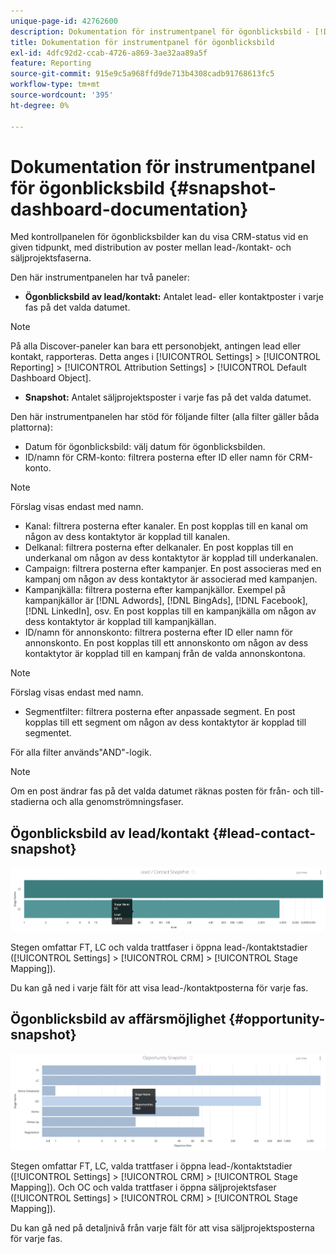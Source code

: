 ```yaml
---
unique-page-id: 42762600
description: Dokumentation för instrumentpanel för ögonblicksbild - [!DNL Marketo Measure]
title: Dokumentation för instrumentpanel för ögonblicksbild
exl-id: 4dfc92d2-ccab-4726-a869-3ae32aa89a5f
feature: Reporting
source-git-commit: 915e9c5a968ffd9de713b4308cadb91768613fc5
workflow-type: tm+mt
source-wordcount: '395'
ht-degree: 0%

---
```


# Dokumentation för instrumentpanel för ögonblicksbild {#snapshot-dashboard-documentation}

Med kontrollpanelen för ögonblicksbilder kan du visa CRM-status vid en given tidpunkt, med distribution av poster mellan lead-/kontakt- och säljprojektsfaserna.

Den här instrumentpanelen har två paneler:

* **Ögonblicksbild av lead/kontakt:** Antalet lead- eller kontaktposter i varje fas på det valda datumet.

>[!NOTE]
>
>På alla Discover-paneler kan bara ett personobjekt, antingen lead eller kontakt, rapporteras. Detta anges i [!UICONTROL Settings] > [!UICONTROL Reporting] > [!UICONTROL Attribution Settings] > [!UICONTROL Default Dashboard Object].

* **Snapshot:** Antalet säljprojektsposter i varje fas på det valda datumet.

Den här instrumentpanelen har stöd för följande filter (alla filter gäller båda plattorna):

* Datum för ögonblicksbild: välj datum för ögonblicksbilden.
* ID/namn för CRM-konto: filtrera posterna efter ID eller namn för CRM-konto.

>[!NOTE]
>
>Förslag visas endast med namn.

* Kanal: filtrera posterna efter kanaler. En post kopplas till en kanal om någon av dess kontaktytor är kopplad till kanalen.
* Delkanal: filtrera posterna efter delkanaler. En post kopplas till en underkanal om någon av dess kontaktytor är kopplad till underkanalen.
* Campaign: filtrera posterna efter kampanjer. En post associeras med en kampanj om någon av dess kontaktytor är associerad med kampanjen.
* Kampanjkälla: filtrera posterna efter kampanjkällor. Exempel på kampanjkällor är [!DNL Adwords], [!DNL BingAds], [!DNL Facebook], [!DNL LinkedIn], osv. En post kopplas till en kampanjkälla om någon av dess kontaktytor är kopplad till kampanjkällan.
* ID/namn för annonskonto: filtrera posterna efter ID eller namn för annonskonto. En post kopplas till ett annonskonto om någon av dess kontaktytor är kopplad till en kampanj från de valda annonskontona.

>[!NOTE]
>
>Förslag visas endast med namn.

* Segmentfilter: filtrera posterna efter anpassade segment. En post kopplas till ett segment om någon av dess kontaktytor är kopplad till segmentet.

För alla filter används&quot;AND&quot;-logik.

>[!NOTE]
>
>Om en post ändrar fas på det valda datumet räknas posten för från- och till-stadierna och alla genomströmningsfaser.

## Ögonblicksbild av lead/kontakt {#lead-contact-snapshot}

![](assets/one.png)

Stegen omfattar FT, LC och valda trattfaser i öppna lead-/kontaktstadier ([!UICONTROL Settings] > [!UICONTROL CRM] > [!UICONTROL Stage Mapping]).

Du kan gå ned i varje fält för att visa lead-/kontaktposterna för varje fas.

## Ögonblicksbild av affärsmöjlighet {#opportunity-snapshot}

![](assets/two.png)

Stegen omfattar FT, LC, valda trattfaser i öppna lead-/kontaktstadier ([!UICONTROL Settings] > [!UICONTROL CRM] > [!UICONTROL Stage Mapping]). Och OC och valda trattfaser i öppna säljprojektsfaser ([!UICONTROL Settings] > [!UICONTROL CRM] > [!UICONTROL Stage Mapping]).

Du kan gå ned på detaljnivå från varje fält för att visa säljprojektsposterna för varje fas.
